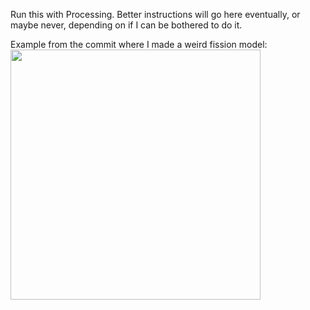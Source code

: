 Run this with Processing. Better instructions will go here eventually, or maybe never, depending on if I can be bothered to do it.

Example from the commit where I made a weird fission model:
<img src="https://github.com/cgibbs/graphDoodles/blob/master/fission_i_guess.gif" width="400" height="400" />
